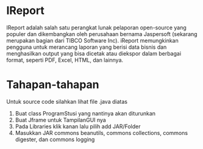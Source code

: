 # IReport
IReport adalah salah satu perangkat lunak pelaporan open-source yang populer dan dikembangkan oleh perusahaan bernama Jaspersoft (sekarang merupakan bagian dari TIBCO Software Inc). iReport memungkinkan pengguna untuk merancang laporan yang berisi data bisnis dan menghasilkan output yang bisa dicetak atau diekspor dalam berbagai format, seperti PDF, Excel, HTML, dan lainnya.
# Tahapan-tahapan
  Untuk source code silahkan lihat file .java diatas
  
1. Buat class ProgramStusi yang nantinya akan diturunkan
2. Buat Jframe untuk TampilanGUI nya
3. Pada Libraries klik kanan lalu pilih add JAR/Folder
4. Masukkan JAR commons beanutils, commons collections, commons digester, dan commons logging 
